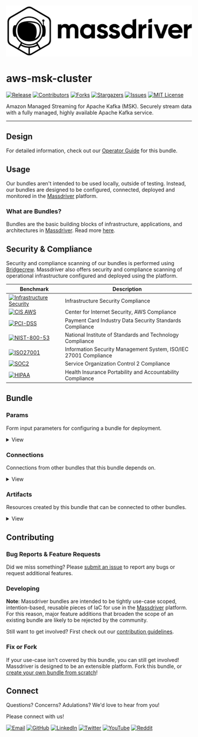 




[![Massdriver][logo]][website]

# aws-msk-cluster

[![Release][release_shield]][release_url]
[![Contributors][contributors_shield]][contributors_url]
[![Forks][forks_shield]][forks_url]
[![Stargazers][stars_shield]][stars_url]
[![Issues][issues_shield]][issues_url]
[![MIT License][license_shield]][license_url]

<!--
##### STILL NEED TO GET SLACK WORKING ###
[!["Slack Community"](%s)][slack]
-->


Amazon Managed Streaming for Apache Kafka (MSK). Securely stream data with a fully managed, highly available Apache Kafka service.


---

## Design

For detailed information, check out our [Operator Guide](operator.mdx) for this bundle.

## Usage

Our bundles aren't intended to be used locally, outside of testing. Instead, our bundles are designed to be configured, connected, deployed and monitored in the [Massdriver][website] platform.

### What are Bundles?

Bundles are the basic building blocks of infrastructure, applications, and architectures in [Massdriver][website]. Read more [here](https://docs.massdriver.cloud/concepts/bundles).

## Security & Compliance

<!-- COMPLIANCE:START -->

Security and compliance scanning of our bundles is performed using [Bridgecrew](https://www.bridgecrew.cloud/). Massdriver also offers security and compliance scanning of operational infrastructure configured and deployed using the platform.

| Benchmark | Description |
|--------|---------------|
| [![Infrastructure Security](https://www.bridgecrew.cloud/badges/github/massdriver-cloud/aws-msk-cluster/general)](https://www.bridgecrew.cloud/link/badge?vcs=github&fullRepo=massdriver-cloud%2Faws-msk-cluster&benchmark=INFRASTRUCTURE+SECURITY) | Infrastructure Security Compliance |
| [![CIS AWS](https://www.bridgecrew.cloud/badges/github/massdriver-cloud/aws-msk-cluster/cis_aws)](https://www.bridgecrew.cloud/link/badge?vcs=github&fullRepo=massdriver-cloud%2Faws-msk-cluster&benchmark=CIS+AWS+V1.2) | Center for Internet Security, AWS Compliance |
| [![PCI-DSS](https://www.bridgecrew.cloud/badges/github/massdriver-cloud/aws-msk-cluster/pci)](https://www.bridgecrew.cloud/link/badge?vcs=github&fullRepo=massdriver-cloud%2Faws-msk-cluster&benchmark=PCI-DSS+V3.2) | Payment Card Industry Data Security Standards Compliance |
| [![NIST-800-53](https://www.bridgecrew.cloud/badges/github/massdriver-cloud/aws-msk-cluster/nist)](https://www.bridgecrew.cloud/link/badge?vcs=github&fullRepo=massdriver-cloud%2Faws-msk-cluster&benchmark=NIST-800-53) | National Institute of Standards and Technology Compliance |
| [![ISO27001](https://www.bridgecrew.cloud/badges/github/massdriver-cloud/aws-msk-cluster/iso)](https://www.bridgecrew.cloud/link/badge?vcs=github&fullRepo=massdriver-cloud%2Faws-msk-cluster&benchmark=ISO27001) | Information Security Management System, ISO/IEC 27001 Compliance |
| [![SOC2](https://www.bridgecrew.cloud/badges/github/massdriver-cloud/aws-msk-cluster/soc2)](https://www.bridgecrew.cloud/link/badge?vcs=github&fullRepo=massdriver-cloud%2Faws-msk-cluster&benchmark=SOC2)| Service Organization Control 2 Compliance |
| [![HIPAA](https://www.bridgecrew.cloud/badges/github/massdriver-cloud/aws-msk-cluster/hipaa)](https://www.bridgecrew.cloud/link/badge?vcs=github&fullRepo=massdriver-cloud%2Faws-msk-cluster&benchmark=HIPAA) | Health Insurance Portability and Accountability Compliance |

<!-- COMPLIANCE:END -->

<!-- BEGINNING OF PRE-COMMIT-TERRAFORM DOCS HOOK -->
<!-- END OF PRE-COMMIT-TERRAFORM DOCS HOOK -->

## Bundle

### Params

Form input parameters for configuring a bundle for deployment.

<details>
<summary>View</summary>

<!-- PARAMS:START -->

**Params coming soon**

<!-- PARAMS:END -->

</details>

### Connections

Connections from other bundles that this bundle depends on.

<details>
<summary>View</summary>

<!-- CONNECTIONS:START -->

**Connections coming soon**

<!-- CONNECTIONS:END -->

</details>

### Artifacts

Resources created by this bundle that can be connected to other bundles.

<details>
<summary>View</summary>

<!-- ARTIFACTS:START -->

**Artifacts coming soon**

<!-- ARTIFACTS:END -->

</details>

## Contributing

<!-- CONTRIBUTING:START -->

### Bug Reports & Feature Requests

Did we miss something? Please [submit an issue](https://github.com/massdriver-cloud/aws-msk-cluster/issues) to report any bugs or request additional features.

### Developing

**Note**: Massdriver bundles are intended to be tightly use-case scoped, intention-based, reusable pieces of IaC for use in the [Massdriver][website] platform. For this reason, major feature additions that broaden the scope of an existing bundle are likely to be rejected by the community.

Still want to get involved? First check out our [contribution guidelines](https://docs.massdriver.cloud/bundles/contributing).

### Fix or Fork

If your use-case isn't covered by this bundle, you can still get involved! Massdriver is designed to be an extensible platform. Fork this bundle, or [create your own bundle from scratch](https://docs.massdriver.cloud/bundles/development)!

<!-- CONTRIBUTING:END -->

## Connect

<!-- CONNECT:START -->

Questions? Concerns? Adulations? We'd love to hear from you!

Please connect with us!

[![Email][email_shield]][email_url]
[![GitHub][github_shield]][github_url]
[![LinkedIn][linkedin_shield]][linkedin_url]
[![Twitter][twitter_shield]][twitter_url]
[![YouTube][youtube_shield]][youtube_url]
[![Reddit][reddit_shield]][reddit_url]

<!-- markdownlint-disable -->

[logo]: https://raw.githubusercontent.com/massdriver-cloud/docs/main/static/img/logo-with-logotype-horizontal-400x110.svg
[docs]: https://docs.massdriver.cloud/?utm_source=github&utm_medium=readme&utm_campaign=aws-msk-cluster&utm_content=docs
[website]: https://www.massdriver.cloud/?utm_source=github&utm_medium=readme&utm_campaign=aws-msk-cluster&utm_content=website
[github]: https://github.com/massdriver-cloud?utm_source=github&utm_medium=readme&utm_campaign=aws-msk-cluster&utm_content=github
[slack]: https://massdriverworkspace.slack.com/?utm_source=github&utm_medium=readme&utm_campaign=aws-msk-cluster&utm_content=slack
[linkedin]: https://www.linkedin.com/company/massdriver/?utm_source=github&utm_medium=readme&utm_campaign=aws-msk-cluster&utm_content=linkedin



[contributors_shield]: https://img.shields.io/github/contributors/massdriver-cloud/aws-msk-cluster.svg?style=for-the-badge
[contributors_url]: https://github.com/massdriver-cloud/aws-msk-cluster/graphs/contributors
[forks_shield]: https://img.shields.io/github/forks/massdriver-cloud/aws-msk-cluster.svg?style=for-the-badge
[forks_url]: https://github.com/massdriver-cloud/aws-msk-cluster/network/members
[stars_shield]: https://img.shields.io/github/stars/massdriver-cloud/aws-msk-cluster.svg?style=for-the-badge
[stars_url]: https://github.com/massdriver-cloud/aws-msk-cluster/stargazers
[issues_shield]: https://img.shields.io/github/issues/massdriver-cloud/aws-msk-cluster.svg?style=for-the-badge
[issues_url]: https://github.com/massdriver-cloud/aws-msk-cluster/issues
[release_url]: https://github.com/massdriver-cloud/aws-msk-cluster/releases/latest
[release_shield]: https://img.shields.io/github/release/massdriver-cloud/aws-msk-cluster.svg?style=for-the-badge
[license_shield]: https://img.shields.io/github/license/massdriver-cloud/aws-msk-cluster.svg?style=for-the-badge
[license_url]: https://github.com/massdriver-cloud/aws-msk-cluster/blob/main/LICENSE


[email_url]: mailto:support@massdriver.cloud
[email_shield]: https://img.shields.io/badge/email-Massdriver-black.svg?style=for-the-badge&logo=mail.ru&color=000000
[github_url]: mailto:support@massdriver.cloud
[github_shield]: https://img.shields.io/badge/follow-Github-black.svg?style=for-the-badge&logo=github&color=181717
[linkedin_url]: https://linkedin.com/in/massdriver-cloud
[linkedin_shield]: https://img.shields.io/badge/follow-LinkedIn-black.svg?style=for-the-badge&logo=linkedin&color=0A66C2
[twitter_url]: https://twitter.com/massdriver?utm_source=github&utm_medium=readme&utm_campaign=aws-msk-cluster&utm_content=twitter
[twitter_shield]: https://img.shields.io/badge/follow-Twitter-black.svg?style=for-the-badge&logo=twitter&color=1DA1F2
[discourse_url]: https://community.massdriver.cloud?utm_source=github&utm_medium=readme&utm_campaign=aws-msk-cluster&utm_content=discourse
[discourse_shield]: https://img.shields.io/badge/join-Discourse-black.svg?style=for-the-badge&logo=discourse&color=000000
[youtube_url]: https://www.youtube.com/channel/UCfj8P7MJcdlem2DJpvymtaQ
[youtube_shield]: https://img.shields.io/badge/subscribe-Youtube-black.svg?style=for-the-badge&logo=youtube&color=FF0000
[reddit_url]: https://www.reddit.com/r/massdriver
[reddit_shield]: https://img.shields.io/badge/subscribe-Reddit-black.svg?style=for-the-badge&logo=reddit&color=FF4500

<!-- markdownlint-restore -->

<!-- CONNECT:END -->
